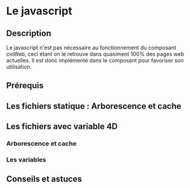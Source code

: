 ﻿# Le javascript

## Description
Le javascript n'est pas nécessaire au fonctionnement du composant cioWeb, ceci étant on le retrouve dans quasiment 100% des pages web actuelles. Il est donc implémenté dans le composant pour favoriser son utilisation.

## Prérequis

## Les fichiers statique : Arborescence et cache

## Les fichiers avec variable 4D

### Arborescence et cache

### Les variables


## Conseils et astuces